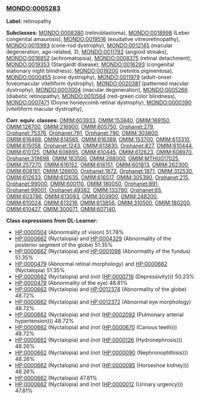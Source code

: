 
### [MONDO:0005283](http://purl.obolibrary.org/obo/MONDO_0005283)
**Label:** retinopathy

**Subclasses:** [MONDO:0008380](http://purl.obolibrary.org/obo/MONDO_0008380) (retinoblastoma), [MONDO:0018998](http://purl.obolibrary.org/obo/MONDO_0018998) (Leber congenital amaurosis), [MONDO:0019516](http://purl.obolibrary.org/obo/MONDO_0019516) (exudative vitreoretinopathy), [MONDO:0015993](http://purl.obolibrary.org/obo/MONDO_0015993) (cone-rod dystrophy), [MONDO:0012145](http://purl.obolibrary.org/obo/MONDO_0012145) (macular degeneration, age-related, 3), [MONDO:0011782](http://purl.obolibrary.org/obo/MONDO_0011782) (angioid streaks), [MONDO:0018852](http://purl.obolibrary.org/obo/MONDO_0018852) (achromatopsia), [MONDO:0008375](http://purl.obolibrary.org/obo/MONDO_0008375) (retinal detachment), [MONDO:0019353](http://purl.obolibrary.org/obo/MONDO_0019353) (Stargardt disease), [MONDO:0016293](http://purl.obolibrary.org/obo/MONDO_0016293) (congenital stationary night blindness), [MONDO:0019200](http://purl.obolibrary.org/obo/MONDO_0019200) (retinitis pigmentosa), [MONDO:0000455](http://purl.obolibrary.org/obo/MONDO_0000455) (cone dystrophy), [MONDO:0011979](http://purl.obolibrary.org/obo/MONDO_0011979) (adult-onset foveomacular vitelliform dystrophy), [MONDO:0020381](http://purl.obolibrary.org/obo/MONDO_0020381) (patterned macular dystrophy), [MONDO:0003004](http://purl.obolibrary.org/obo/MONDO_0003004) (macular degeneration), [MONDO:0005266](http://purl.obolibrary.org/obo/MONDO_0005266) (diabetic retinopathy), [MONDO:0010564](http://purl.obolibrary.org/obo/MONDO_0010564) (red-green color blindness), [MONDO:0007471](http://purl.obolibrary.org/obo/MONDO_0007471) (Doyne honeycomb retinal dystrophy), [MONDO:0000390](http://purl.obolibrary.org/obo/MONDO_0000390) (vitelliform macular dystrophy), 

**Corr. equiv. classes:** [OMIM:603933](http://purl.obolibrary.org/obo/OMIM_603933), [OMIM:153840](http://purl.obolibrary.org/obo/OMIM_153840), [OMIM:169150](http://purl.obolibrary.org/obo/OMIM_169150), [OMIM:126700](http://purl.obolibrary.org/obo/OMIM_126700), [OMIM:216900](http://purl.obolibrary.org/obo/OMIM_216900), [OMIM:605750](http://purl.obolibrary.org/obo/OMIM_605750), [Orphanet:279](http://www.orpha.net/ORDO/Orphanet_279), [Orphanet:75376](http://www.orpha.net/ORDO/Orphanet_75376), [Orphanet:791](http://www.orpha.net/ORDO/Orphanet_791), [Orphanet:790](http://www.orpha.net/ORDO/Orphanet_790), [OMIM:303800](http://purl.obolibrary.org/obo/OMIM_303800), [OMIM:616468](http://purl.obolibrary.org/obo/OMIM_616468), [OMIM:614565](http://purl.obolibrary.org/obo/OMIM_614565), [OMIM:616389](http://purl.obolibrary.org/obo/OMIM_616389), [OMIM:153700](http://purl.obolibrary.org/obo/OMIM_153700), [OMIM:613310](http://purl.obolibrary.org/obo/OMIM_613310), [OMIM:615058](http://purl.obolibrary.org/obo/OMIM_615058), [Orphanet:1243](http://www.orpha.net/ORDO/Orphanet_1243), [OMIM:613830](http://purl.obolibrary.org/obo/OMIM_613830), [Orphanet:827](http://www.orpha.net/ORDO/Orphanet_827), [OMIM:610444](http://purl.obolibrary.org/obo/OMIM_610444), [OMIM:610125](http://purl.obolibrary.org/obo/OMIM_610125), [OMIM:608895](http://purl.obolibrary.org/obo/OMIM_608895), [OMIM:610445](http://purl.obolibrary.org/obo/OMIM_610445), [OMIM:612623](http://purl.obolibrary.org/obo/OMIM_612623), [OMIM:608970](http://purl.obolibrary.org/obo/OMIM_608970), [Orphanet:319698](http://www.orpha.net/ORDO/Orphanet_319698), [OMIM:163500](http://purl.obolibrary.org/obo/OMIM_163500), [OMIM:268000](http://purl.obolibrary.org/obo/OMIM_268000), [OMIM:MTHU017025](http://purl.obolibrary.org/obo/OMIM_MTHU017025), [OMIM:257270](http://purl.obolibrary.org/obo/OMIM_257270), [OMIM:616152](http://purl.obolibrary.org/obo/OMIM_616152), [OMIM:616151](http://purl.obolibrary.org/obo/OMIM_616151), [OMIM:601813](http://purl.obolibrary.org/obo/OMIM_601813), [OMIM:262300](http://purl.obolibrary.org/obo/OMIM_262300), [OMIM:608161](http://purl.obolibrary.org/obo/OMIM_608161), [OMIM:126600](http://purl.obolibrary.org/obo/OMIM_126600), [Orphanet:1872](http://www.orpha.net/ORDO/Orphanet_1872), [Orphanet:1871](http://www.orpha.net/ORDO/Orphanet_1871), [OMIM:312530](http://purl.obolibrary.org/obo/OMIM_312530), [OMIM:612633](http://purl.obolibrary.org/obo/OMIM_612633), [OMIM:612635](http://purl.obolibrary.org/obo/OMIM_612635), [OMIM:616517](http://purl.obolibrary.org/obo/OMIM_616517), [OMIM:305390](http://purl.obolibrary.org/obo/OMIM_305390), [Orphanet:215](http://www.orpha.net/ORDO/Orphanet_215), [Orphanet:99000](http://www.orpha.net/ORDO/Orphanet_99000), [OMIM:600110](http://purl.obolibrary.org/obo/OMIM_600110), [OMIM:180050](http://purl.obolibrary.org/obo/OMIM_180050), [Orphanet:891](http://www.orpha.net/ORDO/Orphanet_891), [Orphanet:99001](http://www.orpha.net/ORDO/Orphanet_99001), [Orphanet:49382](http://www.orpha.net/ORDO/Orphanet_49382), [OMIM:133780](http://purl.obolibrary.org/obo/OMIM_133780), [Orphanet:65](http://www.orpha.net/ORDO/Orphanet_65), [OMIM:603786](http://purl.obolibrary.org/obo/OMIM_603786), [OMIM:613093](http://purl.obolibrary.org/obo/OMIM_613093), [OMIM:303900](http://purl.obolibrary.org/obo/OMIM_303900), [OMIM:248200](http://purl.obolibrary.org/obo/OMIM_248200), [OMIM:610024](http://purl.obolibrary.org/obo/OMIM_610024), [OMIM:613216](http://purl.obolibrary.org/obo/OMIM_613216), [OMIM:613856](http://purl.obolibrary.org/obo/OMIM_613856), [OMIM:310500](http://purl.obolibrary.org/obo/OMIM_310500), [OMIM:180200](http://purl.obolibrary.org/obo/OMIM_180200), [OMIM:610427](http://purl.obolibrary.org/obo/OMIM_610427), [OMIM:300071](http://purl.obolibrary.org/obo/OMIM_300071), [OMIM:607140](http://purl.obolibrary.org/obo/OMIM_607140), 

**Class expressions from DL-Learner:**

- [HP:0000504](http://purl.obolibrary.org/obo/HP_0000504) (Abnormality of vision) 51.78%
- [HP:0000662](http://purl.obolibrary.org/obo/HP_0000662) (Nyctalopia) and [HP:0004329](http://purl.obolibrary.org/obo/HP_0004329) (Abnormality of the posterior segment of the globe) 51.35%
- [HP:0000662](http://purl.obolibrary.org/obo/HP_0000662) (Nyctalopia) and [HP:0001098](http://purl.obolibrary.org/obo/HP_0001098) (Abnormality of the fundus) 51.35%
- [HP:0000479](http://purl.obolibrary.org/obo/HP_0000479) (Abnormal retinal morphology) and [HP:0000662](http://purl.obolibrary.org/obo/HP_0000662) (Nyctalopia) 51.35%
- [HP:0000662](http://purl.obolibrary.org/obo/HP_0000662) (Nyctalopia) and (not ([HP:0000716](http://purl.obolibrary.org/obo/HP_0000716) (Depressivity))) 50.23%
- [HP:0000478](http://purl.obolibrary.org/obo/HP_0000478) (Abnormality of the eye) 48.81%
- [HP:0000662](http://purl.obolibrary.org/obo/HP_0000662) (Nyctalopia) and [HP:0012374](http://purl.obolibrary.org/obo/HP_0012374) (Abnormality of the globe) 48.72%
- [HP:0000662](http://purl.obolibrary.org/obo/HP_0000662) (Nyctalopia) and [HP:0012372](http://purl.obolibrary.org/obo/HP_0012372) (Abnormal eye morphology) 48.72%
- [HP:0000662](http://purl.obolibrary.org/obo/HP_0000662) (Nyctalopia) and (not ([HP:0002092](http://purl.obolibrary.org/obo/HP_0002092) (Pulmonary arterial hypertension))) 48.72%
- [HP:0000662](http://purl.obolibrary.org/obo/HP_0000662) (Nyctalopia) and (not ([HP:0000670](http://purl.obolibrary.org/obo/HP_0000670) (Carious teeth))) 48.72%
- [HP:0000662](http://purl.obolibrary.org/obo/HP_0000662) (Nyctalopia) and (not ([HP:0000126](http://purl.obolibrary.org/obo/HP_0000126) (Hydronephrosis))) 48.26%
- [HP:0000662](http://purl.obolibrary.org/obo/HP_0000662) (Nyctalopia) and (not ([HP:0000090](http://purl.obolibrary.org/obo/HP_0000090) (Nephronophthisis))) 48.26%
- [HP:0000662](http://purl.obolibrary.org/obo/HP_0000662) (Nyctalopia) and (not ([HP:0000085](http://purl.obolibrary.org/obo/HP_0000085) (Horseshoe kidney))) 48.26%
- [HP:0000662](http://purl.obolibrary.org/obo/HP_0000662) (Nyctalopia) 47.81%
- [HP:0000662](http://purl.obolibrary.org/obo/HP_0000662) (Nyctalopia) and (not ([HP:0000012](http://purl.obolibrary.org/obo/HP_0000012) (Urinary urgency))) 47.81%


